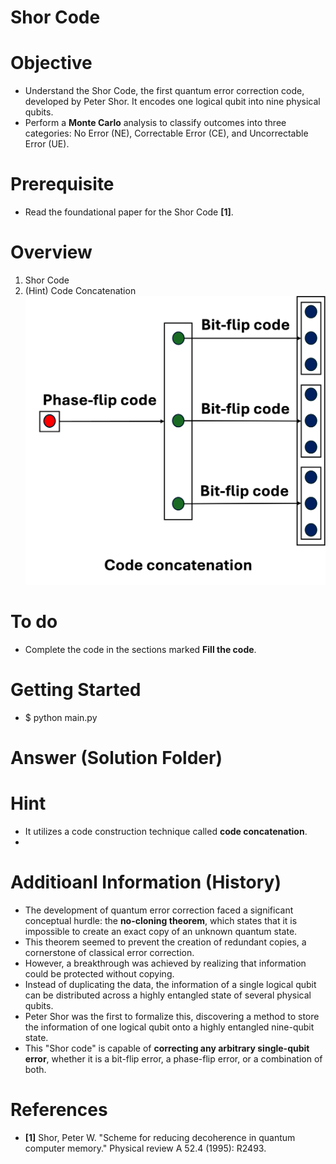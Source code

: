 # Shor Code

# Objective
- Understand the Shor Code, the first quantum error correction code, developed by Peter Shor. It encodes one logical qubit into nine physical qubits.
- Perform a **Monte Carlo** analysis to classify outcomes into three categories: No Error (NE), Correctable Error (CE), and Uncorrectable Error (UE).

# Prerequisite
- Read the foundational paper for the Shor Code **[1]**.

# Overview
1) Shor Code
2) (Hint) Code Concatenation
![Code_Concatenation](images/Code_Concatenation.png)

# To do
- Complete the code in the sections marked **Fill the code**.

# Getting Started
- $ python main.py

# Answer (Solution Folder)

# Hint
- It utilizes a code construction technique called **code concatenation**.
- 

# Additioanl Information (History)
- The development of quantum error correction faced a significant conceptual hurdle: the **no-cloning theorem**, which states that it is impossible to create an exact copy of an unknown quantum state.
- This theorem seemed to prevent the creation of redundant copies, a cornerstone of classical error correction.
- However, a breakthrough was achieved by realizing that information could be protected without copying.
- Instead of duplicating the data, the information of a single logical qubit can be distributed across a highly entangled state of several physical qubits.
- Peter Shor was the first to formalize this, discovering a method to store the information of one logical qubit onto a highly entangled nine-qubit state.
- This "Shor code" is capable of **correcting any arbitrary single-qubit error**, whether it is a bit-flip error, a phase-flip error, or a combination of both.

# References
- **[1]** Shor, Peter W. "Scheme for reducing decoherence in quantum computer memory." Physical review A 52.4 (1995): R2493.
